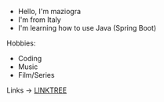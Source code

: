 - Hello, I'm maziogra
- I'm from Italy
- I'm learning how to use Java (Spring Boot)

Hobbies:
- Coding
- Music
- Film/Series

Links -> [LINKTREE](https://linktr.ee/maziogra)
